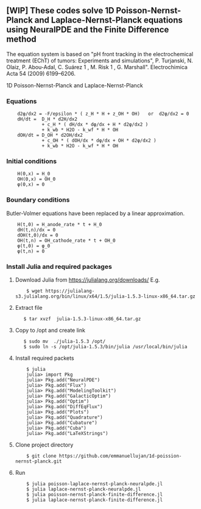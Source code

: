 ## [WIP] These codes solve 1D Poisson-Nernst-Planck and Laplace-Nernst-Planck equations using NeuralPDE and the Finite Difference method

The equation system is based on "pH front tracking in the electrochemical treatment (EChT) of tumors: Experiments and simulations", 
P. Turjanski, N. Olaiz, P. Abou-Adal, C. Suárez 1 , M. Risk 1 , G. Marshall". Electrochimica Acta 54 (2009) 6199–6206.

1D Poisson-Nernst-Planck and Laplace-Nernst-Planck

###   Equations
        d2φ/dx2 = -F/epsilon * ( z_H * H + z_OH * OH)   or  d2φ/dx2 = 0 
        dH/dt =  D_H * d2H/dx2 
                 + c_H * ( dH/dx * dφ/dx + H * d2φ/dx2 )
                 + k_wb * H2O - k_wf * H * OH
        dOH/dt = D_OH * d2OH/dx2
                 + c_OH * ( dOH/dx * dφ/dx + OH * d2φ/dx2 )
                 + k_wb * H2O - k_wf * H * OH

###   Initial conditions
        H(0,x) = H_0
        OH(0,x) = OH_0
        φ(0,x) = 0

###   Boundary conditions

Butler-Volmer equations have been replaced by a linear approximation.

        H(t,0) = H_anode_rate * t + H_0
        dH(t,n)/dx = 0
        dOH(t,0)/dx = 0
        OH(t,n) = OH_cathode_rate * t + OH_0
        φ(t,0) = φ_0
        φ(t,n) = 0
        
### Install Julia and required packages 

1) Download Julia from https://julialang.org/downloads/
    E.g.
    ```
        $ wget https://julialang-s3.julialang.org/bin/linux/x64/1.5/julia-1.5.3-linux-x86_64.tar.gz
     ```
2) Extract file
     ```
        $ tar xvzf  julia-1.5.3-linux-x86_64.tar.gz
     ```
3) Copy to /opt and create link
     ```
        $ sudo mv  ./julia-1.5.3 /opt/
        $ sudo ln -s /opt/julia-1.5.3/bin/julia /usr/local/bin/julia
     ```
4) Install required packets
    ```
        $ julia
        julia> import Pkg
        julia> Pkg.add("NeuralPDE")
        julia> Pkg.add("Flux")
        julia> Pkg.add("ModelingToolkit")
        julia> Pkg.add("GalacticOptim")
        julia> Pkg.add("Optim")
        julia> Pkg.add("DiffEqFlux")
        julia> Pkg.add("Plots")
        julia> Pkg.add("Quadrature")
        julia> Pkg.add("Cubature")
        julia> Pkg.add("Cuba")
        julia> Pkg.add("LaTeXStrings")
    ```
     
4) Clone project directory
    ```
        $ git clone https://github.com/emmanuellujan/1d-poission-nernst-planck.git
     ```

4) Run
    ```
        $ julia poisson-laplace-nernst-planck-neuralpde.jl
        $ julia laplace-nernst-planck-neuralpde.jl
        $ julia poisson-nernst-planck-finite-difference.jl
        $ julia laplace-nernst-planck-finite-difference.jl
    ```
